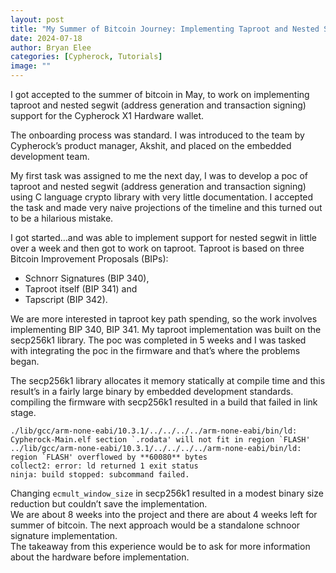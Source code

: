 ```yaml
---
layout: post
title: "My Summer of Bitcoin Journey: Implementing Taproot and Nested Segwit on a Hardware Wallet"
date: 2024-07-18
author: Bryan Elee
categories: [Cypherock, Tutorials]
image: ""
---
```


I got accepted to the summer of bitcoin in May, to work on implementing
taproot and nested segwit (address generation and transaction signing) support
for the Cypherock X1 Hardware wallet.

The onboarding process was standard. I was introduced to the team by
Cypherock’s product manager, Akshit, and placed on the embedded development
team.

My first task was assigned to me the next day, I was to develop a poc of
taproot and nested segwit (address generation and transaction signing) using C
language crypto library with very little documentation. I accepted the task
and made very naive projections of the timeline and this turned out to be a
hilarious mistake.

I got started…and was able to implement support for nested segwit in little
over a week and then got to work on taproot. Taproot is based on three Bitcoin
Improvement Proposals (BIPs):

  * Schnorr Signatures (BIP 340),
  * Taproot itself (BIP 341) and
  * Tapscript (BIP 342).

We are more interested in taproot key path spending, so the work involves
implementing BIP 340, BIP 341. My taproot implementation was built on the
secp256k1 library. The poc was completed in 5 weeks and I was tasked with
integrating the poc in the firmware and that’s where the problems began.

The secp256k1 library allocates it memory statically at compile time and this
result’s in a fairly large binary by embedded development standards. compiling
the firmware with secp256k1 resulted in a build that failed in link stage.

    
    
    ./lib/gcc/arm-none-eabi/10.3.1/../../../../arm-none-eabi/bin/ld: Cypherock-Main.elf section `.rodata' will not fit in region `FLASH'  
    ../lib/gcc/arm-none-eabi/10.3.1/../../../../arm-none-eabi/bin/ld: region `FLASH' overflowed by **60080** bytes  
    collect2: error: ld returned 1 exit status  
    ninja: build stopped: subcommand failed.

Changing `ecmult_window_size` in secp256k1 resulted in a modest binary size
reduction but couldn’t save the implementation.  
We are about 8 weeks into the project and there are about 4 weeks left for
summer of bitcoin. The next approach would be a standalone schnoor signature
implementation.  
The takeaway from this experience would be to ask for more information about
the hardware before implementation.
